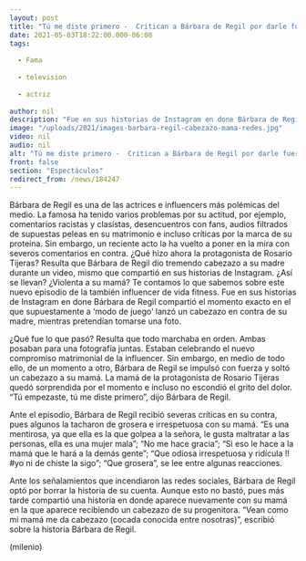 ```yaml
---
layout: post
title: "Tú me diste primero -  Critican a Bárbara de Regil por darle fuerte cabezazo a su mamá"
date: 2021-05-03T18:22:00.000-06:00
tags:
  
  - Fama
  
  - television
  
  - actriz
  
author: nil
description: "Fue en sus historias de Instagram en done Bárbara de Regil compartió el momento exacto en el que supuestamente a ‘modo de juego’ lanzó un cabezazo en contra de su madre; usuarios de redes sociales la criticaron. "
image: "/uploads/2021/images-barbara-regil-cabezazo-mama-redes.jpg"
video: nil
audio: nil
alt: "Tú me diste primero -  Critican a Bárbara de Regil por darle fuerte cabezazo a su mamá"
front: false
section: "Espectáculos"
redirect_from: /news/184247
---
```


Bárbara de Regil es una de las actrices e influencers más polémicas del medio. La famosa ha tenido varios problemas por su actitud, por ejemplo, comentarios racistas y clasistas, desencuentros con fans, audios filtrados de supuestas peleas en su matrimonio e incluso críticas por la marca de su proteína. Sin embargo, un reciente acto la ha vuelto a poner en la mira con severos comentarios en contra. ¿Qué hizo ahora la protagonista de Rosario Tijeras? Resulta que Bárbara de Regil dio tremendo cabezazo a su madre durante un video,  mismo que compartió en sus historias de Instagram. ¿Así se llevan? ¿Violenta a su mamá? Te contamos lo que sabemos sobre este nuevo episodio de la también influencer de vida fitness. Fue en sus historias de Instagram en done Bárbara de Regil compartió el momento exacto en el que supuestamente a ‘modo de juego’ lanzó un cabezazo en contra de su madre, mientras pretendían tomarse una foto. 

¿Qué fue lo que pasó? Resulta que todo marchaba en orden. Ambas posaban para una fotografía juntas. Estaban celebrando el nuevo compromiso matrimonial de la influencer. Sin embargo, en medio de todo ello, de un momento a otro, Bárbara de Regil se impulsó con fuerza y soltó un cabezazo a su mamá. La mamá de la protagonista de Rosario Tijeras quedó sorprendida por el momento e incluso no escondió el grito del dolor. “Tú empezaste, tú me diste primero”, dijo Bárbara de Regil. 

Ante el episodio, Bárbara de Regil recibió severas críticas en su contra, pues algunos la tacharon de grosera e irrespetuosa con su mamá. “Es una mentirosa, ya que ella es la que golpea a la señora, le gusta maltratar a las personas, ella es una mujer mala”; “No me hace gracia”; “Si eso le hace a la mamá que le hará a la demás gente”; “Que odiosa irrespetuosa y ridícula !! #yo ni de chiste la sigo”; “Que grosera”, se lee entre algunas reacciones. 

Ante los señalamientos que incendiaron las redes sociales, Bárbara de Regil optó por borrar la historia de su cuenta. Aunque esto no bastó, pues más tarde compartió una historia en donde aparece nuevamente con su mamá en la que aparece recibiendo un cabezazo de su progenitora. “Vean como mi mamá me da cabezazo (cocada conocida entre nosotras)”, escribió sobre la historia Bárbara de Regil. 

(milenio)